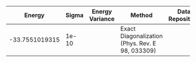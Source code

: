 | Energy             | Sigma           | Energy Variance  | Method                                                        | Data Repository                     |
|--------------------|-----------------|------------------|---------------------------------------------------------------|-------------------------------------|
| -33.7551019315     | 1e-10           |                  | Exact Diagonalization (Phys. Rev. E 98, 033309)               |                                     |
